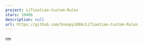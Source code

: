 ```yaml
---
project: LiTiaotiao-Custom-Rules
stars: 10406
description: null
url: https://github.com/Snoopy1866/LiTiaotiao-Custom-Rules
---
```


rm
